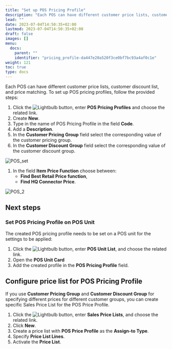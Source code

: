 ```yaml
---
title: "Set up POS Pricing Profile"
description: "Each POS can have different customer price lists, customer discount list, and price matching."
lead: ""
date: 2023-07-04T14:50:35+02:00
lastmod: 2023-07-04T14:50:35+02:00
draft: false
images: []
menu:
  docs:
    parent: ""
    identifier: "pricing_profile-da447e20a520f3ce0bf7bc93a4af0c1e"
weight: 121
toc: true
type: docs
---
```



Each POS can have different customer price lists, customer discount list, and price matching. To set up POS pricing profiles, follow the provided steps:

1. Click the ![Lightbulb](Lightbulb_icon.PNG) button, enter **POS Pricing Profiles** and choose the related link.
2. Create **New**.
3. Type in the name of POS Pricing Profile in the field **Code**.
4. Add a **Description**.
5. In the **Customer Pricing Group** field select the corresponding value of the customer pricing group.
6. In the **Customer Discount Group** field select the corresponding value of the customer discount group.

![POS_set](POS_new.png)

1. In the field **Item Price Function** choose between:     
   - **Find Best Retail Price function**,   
   - **Find HQ Connector Price**.

 ![POS_2](POS_matching.png)

## Next steps

### Set POS Pricing Profile on POS Unit

The created POS pricing profile needs to be set on a POS unit for the settings to be applied:

1. Click the ![Lightbulb](Lightbulb_icon.PNG) button, enter **POS Unit List**, and choose the related link.
2. Open the **POS Unit Card**
3. Add the created profile in the **POS Pricing Profile** field.

## Configure price list for POS Pricing Profile

If you use **Customer Pricing Group** and **Customer Discount Group** for specifying different prices for different customer groups, you can create specific 
Sales Price List for the POS Price Profile. 

1. Click the ![Lightbulb](Lightbulb_icon.PNG) button, enter **Sales Price Lists**, and choose the related link.
2. Click **New**.
3. Create a price list with **POS Price Profile** as the **Assign-to Type**.
4. Specify **Price List Lines**.
5. Activate the **Price List**.
